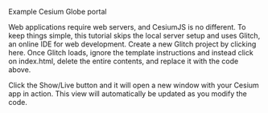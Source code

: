 Example Cesium Globe portal 

Web applications require web servers, and CesiumJS is no different. To keep things simple, this tutorial skips the local server setup and uses Glitch, an online IDE for web development. Create a new Glitch project by clicking here. Once Glitch loads, ignore the template instructions and instead click on index.html, delete the entire contents, and replace it with the code above.

Click the Show/Live button and it will open a new window with your Cesium app in action. This view will automatically be updated as you modify the code.
